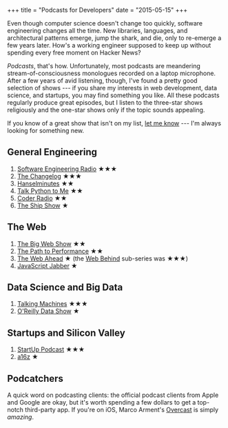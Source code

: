 +++
title = "Podcasts for Developers"
date = "2015-05-15"
+++

Even though computer science doesn't change too quickly, software engineering
changes all the time. New libraries, languages, and architectural patterns
emerge, jump the shark, and die, only to re-emerge a few years later. How's a
working engineer supposed to keep up without spending every free moment
on Hacker News?

*Podcasts*, that's how. Unfortunately, most podcasts are meandering
stream-of-consciousness monologues recorded on a laptop microphone. After a few
years of avid listening, though, I've found a pretty good selection of shows
--- if you share my interests in web development, data science, and startups,
you may find something you like. All these podcasts regularly produce great
episodes, but I listen to the three-star shows religiously and the one-star shows
only if the topic sounds appealing.

If you know of a great show that isn't on my list, [let me
know](mailto:akshay@akshayshah.org) --- I'm always looking for something new.


## General Engineering
1. [Software Engineering Radio](http://www.se-radio.net/) ★★★
1. [The Changelog](https://changelog.com/podcast/) ★★★
1. [Hanselminutes](http://hanselminutes.com/) ★★
1. [Talk Python to Me](http://www.talkpythontome.com/) ★★
1. [Coder Radio](http://www.jupiterbroadcasting.com/show/coderradio/) ★★ 
1. [The Ship Show](http://theshipshow.com/) ★ 

## The Web
1. [The Big Web Show](http://5by5.tv/bigwebshow) ★★
1. [The Path to Performance](http://pathtoperf.com/) ★★
1. [The Web Ahead](http://thewebahead.net/) ★ (the [Web
   Behind](http://thewebahead.net/34) sub-series was ★★★)
1. [JavaScript Jabber](http://devchat.tv/js-jabber/) ★

## Data Science and Big Data
1. [Talking Machines](http://www.thetalkingmachines.com/) ★★★
1. [O'Reilly Data Show](http://radar.oreilly.com/tag/oreilly-data-show-podcast) ★

## Startups and Silicon Valley
1. [StartUp Podcast](http://gimletmedia.com/show/startup/) ★★★
1. [a16z](http://a16z.com/tag/podcasts/) ★

## Podcatchers
A quick word on podcasting clients: the official podcast clients from Apple and
Google are okay, but it's worth spending a few dollars to get a top-notch
third-party app. If you're on iOS, Marco Arment's
[Overcast](https://overcast.fm/) is simply *amazing*.

